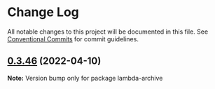 # Change Log

All notable changes to this project will be documented in this file.
See [Conventional Commits](https://conventionalcommits.org) for commit guidelines.

## [0.3.46](https://github.com/iac-factory/aws-lambda/compare/lambda-archive@0.3.44...lambda-archive@0.3.46) (2022-04-10)

**Note:** Version bump only for package lambda-archive
